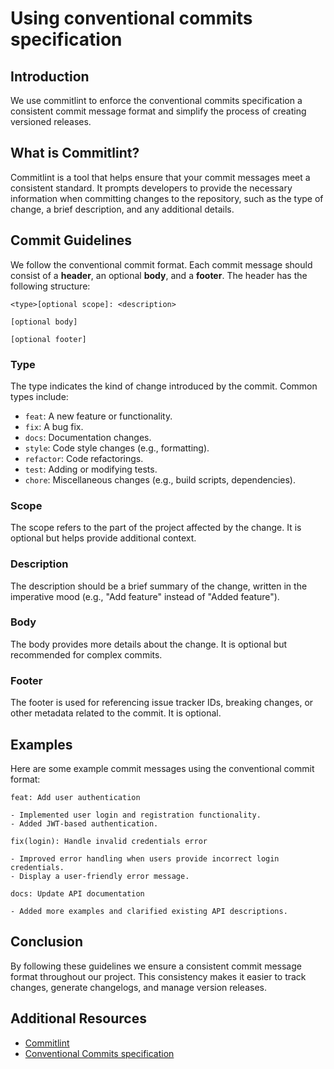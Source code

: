 # Using conventional commits specification

## Introduction

We use commitlint to enforce the conventional commits specification a consistent commit message format and simplify the process of creating versioned releases.


## What is Commitlint?

Commitlint is a tool that helps ensure that your commit messages meet a consistent standard. It prompts developers to provide the necessary information when committing changes to the repository, such as the type of change, a brief description, and any additional details.


## Commit Guidelines

We follow the conventional commit format. Each commit message should consist of a **header**, an optional **body**, and a **footer**. The header has the following structure:

```
<type>[optional scope]: <description>

[optional body]

[optional footer]
```

### Type

The type indicates the kind of change introduced by the commit. Common types include:

- `feat`: A new feature or functionality.
- `fix`: A bug fix.
- `docs`: Documentation changes.
- `style`: Code style changes (e.g., formatting).
- `refactor`: Code refactorings.
- `test`: Adding or modifying tests.
- `chore`: Miscellaneous changes (e.g., build scripts, dependencies).

### Scope

The scope refers to the part of the project affected by the change. It is optional but helps provide additional context.

### Description

The description should be a brief summary of the change, written in the imperative mood (e.g., "Add feature" instead of "Added feature").

### Body

The body provides more details about the change. It is optional but recommended for complex commits.

### Footer

The footer is used for referencing issue tracker IDs, breaking changes, or other metadata related to the commit. It is optional.

## Examples

Here are some example commit messages using the conventional commit format:

```
feat: Add user authentication

- Implemented user login and registration functionality.
- Added JWT-based authentication.
```

```
fix(login): Handle invalid credentials error

- Improved error handling when users provide incorrect login credentials.
- Display a user-friendly error message.
```

```
docs: Update API documentation

- Added more examples and clarified existing API descriptions.
```

## Conclusion

By following these guidelines we ensure a consistent commit message format throughout our project. This consistency makes it easier to track changes, generate changelogs, and manage version releases.

## Additional Resources

- [Commitlint](https://commitlint.js.org/#/)
- [Conventional Commits specification](https://www.conventionalcommits.org/en/v1.0.0/)